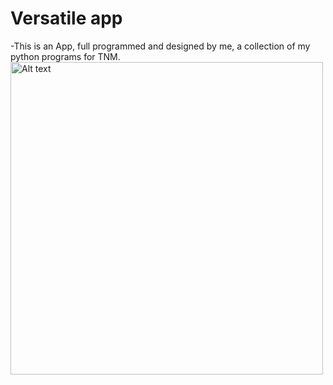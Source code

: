 # Versatile app

-This is an App, full programmed and designed by me, a collection of my python programs for TNM.
<img
  src="https://github.com/Sajjad-RK/appVersatile/blob/master/pic/versatile%20(3).png"
  alt="Alt text"
  title="Optional title"
  style="display: inline-block; margin: 0 auto; "
  width="500" height="500">

